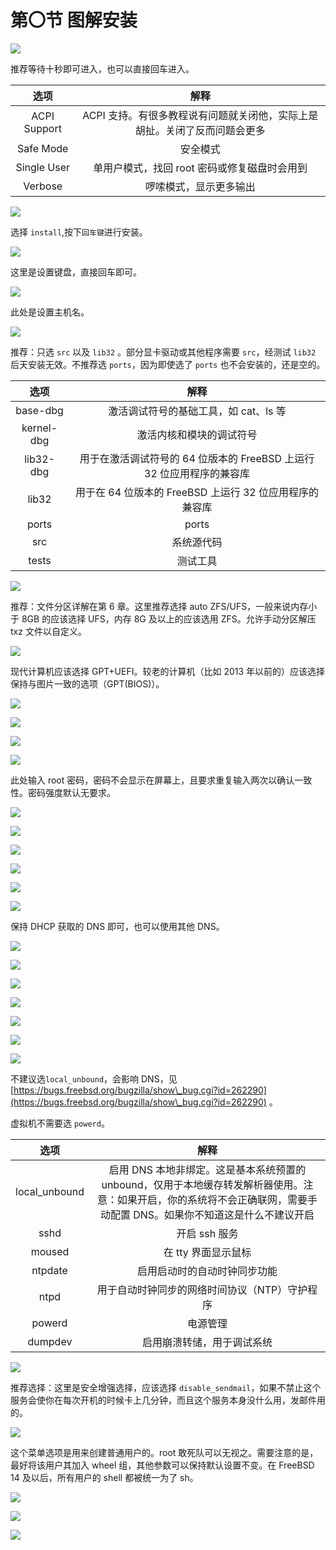 # 第〇节 图解安装

![](../.gitbook/assets/安装1.png)

推荐等待十秒即可进入，也可以直接回车进入。

|      选项      |      解释     |
| :----------: | :---------: |
| ACPI Support |   ACPI 支持。有很多教程说有问题就关闭他，实际上是胡扯。关闭了反而问题会更多   |
|   Safe Mode  |     安全模式    |
|  Single User |    单用户模式，找回 root 密码或修复磁盘时会用到    |
|    Verbose   | 啰嗦模式，显示更多输出 |

![](../.gitbook/assets/安装2.png)

选择 `install`,按下`回车键`进行安装。

![](../.gitbook/assets/安装3.png)

这里是设置键盘，直接回车即可。

![](../.gitbook/assets/安装4.png)

此处是设置主机名。

![](../.gitbook/assets/安装5.png)

推荐：只选 `src` 以及 `lib32` 。部分显卡驱动或其他程序需要 `src`，经测试 `lib32` 后天安装无效。不推荐选 `ports`，因为即使选了 `ports` 也不会安装的，还是空的。

|     选项     |                      解释                     |
| :--------: | :-----------------------------------------: |
|  base-dbg  |           激活调试符号的基础工具，如 cat、ls 等           |
| kernel-dbg |                激活内核和模块的调试符号                |
|  lib32-dbg | 用于在激活调试符号的 64 位版本的 FreeBSD 上运行 32 位应用程序的兼容库 |
|    lib32   |     用于在 64 位版本的 FreeBSD 上运行 32 位应用程序的兼容库    |
|    ports   |                    ports                    |
|     src    |                    系统源代码                    |
|    tests   |                     测试工具                    |

![](../.gitbook/assets/安装6.png)

推荐：文件分区详解在第 6 章。这里推荐选择 auto ZFS/UFS，一般来说内存小于 8GB 的应该选择 UFS，内存 8G 及以上的应该选用 ZFS。允许手动分区解压 txz 文件以自定义。

![](../.gitbook/assets/安装7.png)

现代计算机应该选择 GPT+UEFI。较老的计算机（比如 2013 年以前的）应该选择保持与图片一致的选项（GPT(BIOS)）。

![](../.gitbook/assets/安装8.png)

![](../.gitbook/assets/安装9.png)

![](../.gitbook/assets/安装10.png)

![](../.gitbook/assets/安装11.png)

此处输入 root 密码，密码不会显示在屏幕上，且要求重复输入两次以确认一致性。密码强度默认无要求。

![](../.gitbook/assets/安装12.png)

![](../.gitbook/assets/安装13.png)

![](../.gitbook/assets/安装14.png)

![](../.gitbook/assets/安装15.png)

![](../.gitbook/assets/安装16.png)

![](../.gitbook/assets/安装17.png)

保持 DHCP 获取的 DNS 即可，也可以使用其他 DNS。

![](../.gitbook/assets/安装18.png)

![](../.gitbook/assets/安装19.png)

![](../.gitbook/assets/安装20.png)

![](../.gitbook/assets/安装21.png)

![](../.gitbook/assets/安装22.png)

![](../.gitbook/assets/安装23.png)

![](../.gitbook/assets/安装24-修.png)

不建议选`local_unbound`，会影响 DNS，见 [https://bugs.freebsd.org/bugzilla/show\_bug.cgi?id=262290](https://bugs.freebsd.org/bugzilla/show\_bug.cgi?id=262290) 。

虚拟机不需要选 `powerd`。

|       选项       |                        解释                       |
| :------------: | :---------------------------------------------: |
| local\_unbound | 启用 DNS 本地非绑定。这是基本系统预置的 unbound，仅用于本地缓存转发解析器使用。注意：如果开启，你的系统将不会正确联网，需要手动配置 DNS。如果你不知道这是什么不建议开启 |
|      sshd      |                    开启 ssh 服务                    |
|     moused     |                   在 tty 界面显示鼠标                  |
|     ntpdate    |                 启用启动时的自动时钟同步功能                 |
|      ntpd      |            用于自动时钟同步的网络时间协议（NTP）守护程序          |
|     powerd     |                       电源管理                      |
|     dumpdev    |                  启用崩溃转储，用于调试系统                  |

![](../.gitbook/assets/安装25.png)

推荐选择：这里是安全增强选择，应该选择 `disable_sendmail`，如果不禁止这个服务会使你在每次开机的时候卡上几分钟，而且这个服务本身没什么用，发邮件用的。

![](../.gitbook/assets/安装26.png)

这个菜单选项是用来创建普通用户的。root 敢死队可以无视之。需要注意的是，最好将该用户其加入 wheel 组，其他参数可以保持默认设置不变。在 FreeBSD 14 及以后，所有用户的 shell 都被统一为了 sh。

![](../.gitbook/assets/安装27.png)

![](../.gitbook/assets/安装28.png)

![](../.gitbook/assets/安装29.png)
